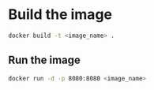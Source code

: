 # Build the image

```bash
docker build -t <image_name> .
```

## Run the image

```bash
docker run -d -p 8080:8080 <image_name>
```